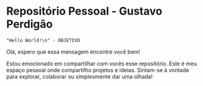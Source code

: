 # Repositório Pessoal - Gustavo Perdigão

`"Hello World!\n" - OBJETIVO`

Olá, espero que essa mensagem encontre você bem! 

Estou emocionado em compartilhar com vocês esse repositório. Este é meu espaço pessoal onde compartilho projetos e ideias. Sintam-se à vontade para explorar, colaborar ou simplesmente dar uma olhada!
